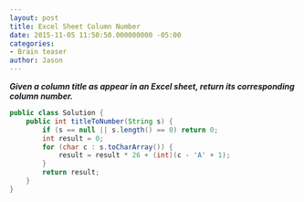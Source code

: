 ```yaml
---
layout: post
title: Excel Sheet Column Number
date: 2015-11-05 11:50:50.000000000 -05:00
categories:
- Brain teaser
author: Jason
---
```

<p><strong><em>Given a column title as appear in an Excel sheet, return its corresponding column number.</em></strong></p>


``` java
public class Solution {
    public int titleToNumber(String s) {
        if (s == null || s.length() == 0) return 0;
        int result = 0;
        for (char c : s.toCharArray()) {
            result = result * 26 + (int)(c - 'A' + 1); 
        }
        return result;
    }
}
```
